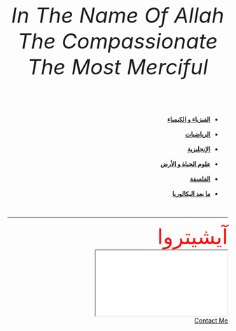 
<html lang="eng" dir="rtl">
 <head>
  <meta charset="utf-8">
  <title>Bac</title>
  <link rel="stylesheet" href="css2/master.css">
   </head>
   <body>
     <center><font size="7" color=""><em>In The Name Of Allah The Compassionate The Most Merciful</em></font></center>
     <ul><br><br><br><br>
       <li><strong><a href="1.html">الفيزياء و الكيمياء</a></strong></li><br>
       <li><strong><a href="2.html">الرياضيات</a></strong></li><br>
       <li><strong><a href="3.html">الإنجليزية</a></strong></li><br>
       <li><strong><a href="4.html">علوم الحياة و الأرض</a></strong></li><br>
       <li><strong><a href="5.html">الفلسفة</a></strong></li><br>
       <li><strong><a href="6.html">ما بعد البكالوريا</a></strong></li>
     </ul><br><hr>
    <font size="7" color="red">آيشيتروا</font><br>
      <iframe src="video.mp4"></iframe><br>
      <a href="contact-me.html"><font color="black">Contact Me</font></a>
     </body>
</html>
